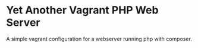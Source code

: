 Yet Another Vagrant PHP Web Server
==================================

A simple vagrant configuration for a webserver running php with composer.
